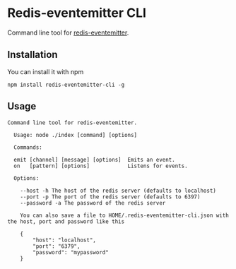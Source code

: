 # Redis-eventemitter CLI

Command line tool for [redis-eventemitter](https://github.com/freeall/redis-eventemitter).

## Installation

You can install it with npm

```
npm install redis-eventemitter-cli -g
```

## Usage

```
Command line tool for redis-eventemitter.

  Usage: node ./index [command] [options]

  Commands:

  emit [channel] [message] [options]  Emits an event.
  on   [pattern] [options]            Listens for events.

  Options:

    --host -h The host of the redis server (defaults to localhost)
    --port -p The port of the redis server (defaults to 6397)
    --password -a The password of the redis server

    You can also save a file to HOME/.redis-eventemitter-cli.json with the host, port and password like this

    {
        "host": "localhost",
        "port": "6379",
        "password": "mypassword"
    }
```
